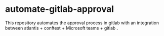 # automate-gitlab-approval

This repository automates the approval process in gitlab with an integration between atlantis + conftest + Microsoft teams + gitlab . 
